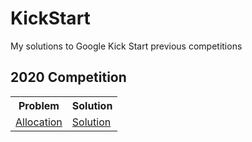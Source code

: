 # KickStart
My solutions to Google Kick Start previous competitions

<h2> 2020 Competition </h2>

<table>

<tr>
<th>Problem</th>
<th>Solution</th>
</tr>

<tr>
<td><a href = "https://codingcompetitions.withgoogle.com/kickstart/round/000000000019ffc7/00000000001d3f56">Allocation</a></td>
<td><a href = "https://github.com/Nipuni-Wimangsa/KickStart/blob/main/2020%20Competition/Allocation.java">Solution</a></td>
</tr>

</table>

